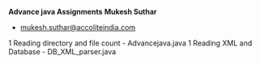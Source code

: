**Advance java Assignments**
**Mukesh Suthar**
- mukesh.suthar@accoliteindia.com


1 Reading directory and file count - Advancejava.java
1 Reading XML and Database - DB_XML_parser.java